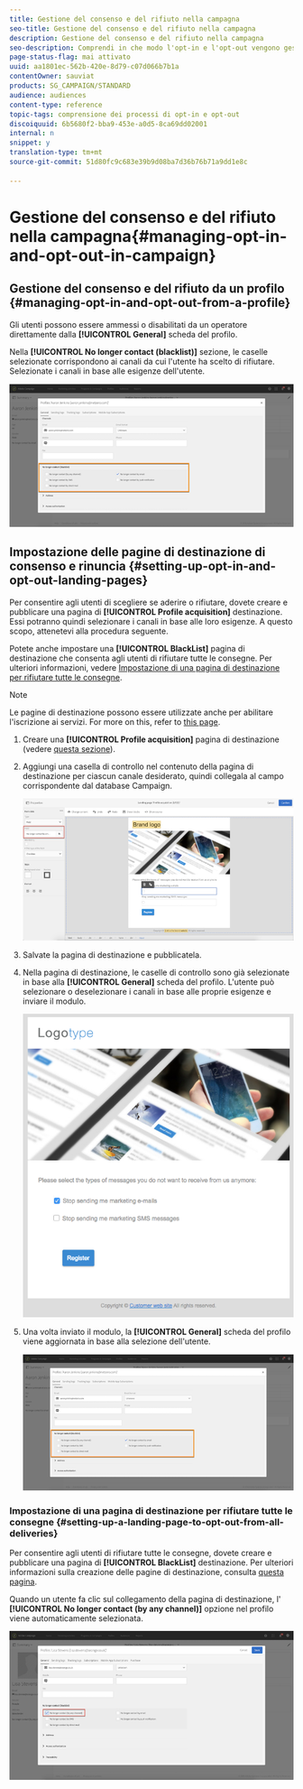 ```yaml
---
title: Gestione del consenso e del rifiuto nella campagna
seo-title: Gestione del consenso e del rifiuto nella campagna
description: Gestione del consenso e del rifiuto nella campagna
seo-description: Comprendi in che modo l'opt-in e l'opt-out vengono gestiti in Adobe Campaign.
page-status-flag: mai attivato
uuid: aa1801ec-562b-420e-8d79-c07d066b7b1a
contentOwner: sauviat
products: SG_CAMPAIGN/STANDARD
audience: audiences
content-type: reference
topic-tags: comprensione dei processi di opt-in e opt-out
discoiquuid: 6b5680f2-bba9-453e-a0d5-8ca69dd02001
internal: n
snippet: y
translation-type: tm+mt
source-git-commit: 51d80fc9c683e39b9d08ba7d36b76b71a9dd1e8c

---
```



# Gestione del consenso e del rifiuto nella campagna{#managing-opt-in-and-opt-out-in-campaign}

## Gestione del consenso e del rifiuto da un profilo {#managing-opt-in-and-opt-out-from-a-profile}

Gli utenti possono essere ammessi o disabilitati da un operatore direttamente dalla **[!UICONTROL General]** scheda del profilo.

Nella **[!UICONTROL No longer contact (blacklist)]** sezione, le caselle selezionate corrispondono ai canali da cui l'utente ha scelto di rifiutare. Selezionate i canali in base alle esigenze dell'utente.

![](assets/optin_landingpage_3.png)

## Impostazione delle pagine di destinazione di consenso e rinuncia {#setting-up-opt-in-and-opt-out-landing-pages}

Per consentire agli utenti di scegliere se aderire o rifiutare, dovete creare e pubblicare una pagina di **[!UICONTROL Profile acquisition]** destinazione. Essi potranno quindi selezionare i canali in base alle loro esigenze. A questo scopo, attenetevi alla procedura seguente.

Potete anche impostare una **[!UICONTROL BlackList]** pagina di destinazione che consenta agli utenti di rifiutare tutte le consegne. Per ulteriori informazioni, vedere [Impostazione di una pagina di destinazione per rifiutare tutte le consegne](#setting-up-a-landing-page-to-opt-out-from-all-deliveries).

>[!NOTE]
>
>Le pagine di destinazione possono essere utilizzate anche per abilitare l'iscrizione ai servizi. For more on this, refer to [this page](../../channels/using/designing-a-landing-page.md#linking-a-form-to-a-service).

1. Creare una **[!UICONTROL Profile acquisition]** pagina di destinazione (vedere [questa sezione](../../channels/using/about-landing-pages.md)).
1. Aggiungi una casella di controllo nel contenuto della pagina di destinazione per ciascun canale desiderato, quindi collegala al campo corrispondente dal database Campaign.

   ![](assets/optin_landingpage_1.png)

1. Salvate la pagina di destinazione e pubblicatela.
1. Nella pagina di destinazione, le caselle di controllo sono già selezionate in base alla **[!UICONTROL General]** scheda del profilo. L'utente può selezionare o deselezionare i canali in base alle proprie esigenze e inviare il modulo.

   ![](assets/optin_landingpage_2.png)

1. Una volta inviato il modulo, la **[!UICONTROL General]** scheda del profilo viene aggiornata in base alla selezione dell'utente.

   ![](assets/optin_landingpage_3.png)

### Impostazione di una pagina di destinazione per rifiutare tutte le consegne {#setting-up-a-landing-page-to-opt-out-from-all-deliveries}

Per consentire agli utenti di rifiutare tutte le consegne, dovete creare e pubblicare una pagina di **[!UICONTROL BlackList]** destinazione. Per ulteriori informazioni sulla creazione delle pagine di destinazione, consulta [questa pagina](../../channels/using/about-landing-pages.md).

Quando un utente fa clic sul collegamento della pagina di destinazione, l' **[!UICONTROL No longer contact (by any channel)]** opzione nel profilo viene automaticamente selezionata.

![](assets/blacklisting_allchannels.png)

